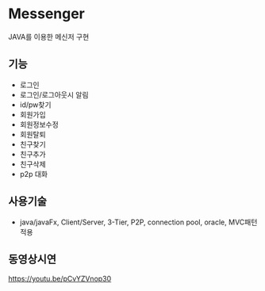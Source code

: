 
Messenger
==================

JAVA를 이용한 메신저 구현

 기능
------------------
* 로그인
* 로그인/로그아웃시 알림
* id/pw찾기 
* 회원가입
* 회원정보수정
* 회원탈퇴 
* 친구찾기
* 친구추가
* 친구삭제
* p2p 대화


 사용기술
------------------
* java/javaFx, Client/Server, 3-Tier, P2P, connection pool, oracle, MVC패턴적용

 동영상시연
------------------
https://youtu.be/pCvYZVnop30
